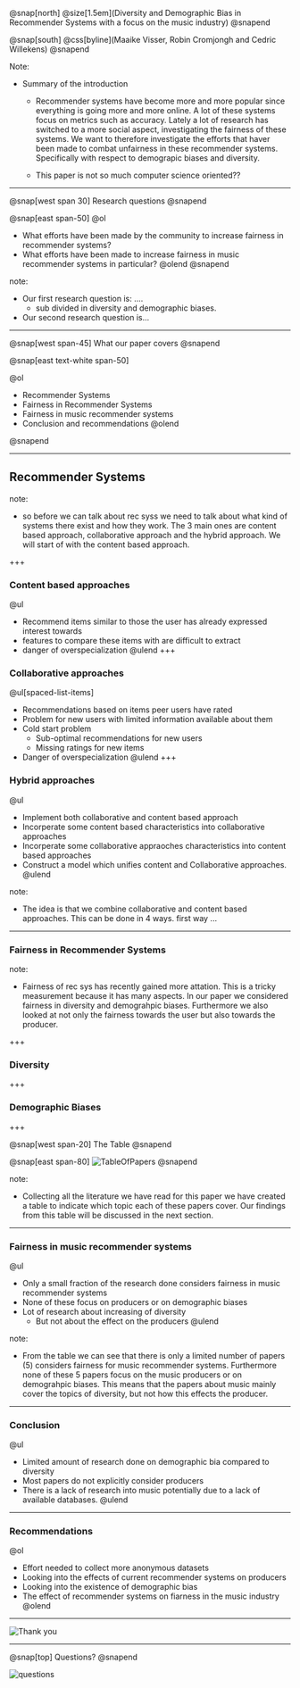 @snap[north]
@size[1.5em](Diversity and Demographic Bias in Recommender Systems with a focus on the  music industry)
@snapend

@snap[south]
@css[byline](Maaike Visser, Robin Cromjongh and Cedric Willekens)
@snapend

Note:
  - Summary of the introduction
    - Recommender systems have become more and more popular since everything is going more and more online. A lot of these systems focus on metrics such as accuracy. Lately a lot of research has switched to a more social aspect, investigating the fairness of these systems. We want to therefore investigate the efforts that haver been made to combat unfairness in these recommender systems. Specifically with respect to demograpic biases and diversity. 

    - This paper is not so much computer science oriented??

---

@snap[west span 30]
Research questions
@snapend

@snap[east span-50]
@ol
  - What efforts have been made by the community to increase fairness in recommender systems?
  - What efforts have been made to increase fairness in music recommender systems in particular?
@olend
@snapend

note: 
  - Our first research question is: .... 
    - sub divided in diversity and demographic biases. 
  - Our second research question is...  

---

@snap[west span-45]
What our paper covers
@snapend

@snap[east text-white span-50]

@ol
  - Recommender Systems
  - Fairness in Recommender Systems
  - Fairness in music recommender systems
  - Conclusion and recommendations
@olend

@snapend


---

## Recommender Systems

note: 
  - so before we can talk about rec syss we need to talk about what kind of systems there exist and how they work. The 3 main ones are content based approach, collaborative approach and the hybrid approach. We will start of with the content based approach. 

+++ 

### Content based approaches

@ul
  - Recommend items similar to those the user has already expressed interest towards
  - features to compare these items with are difficult to extract
  - danger of overspecialization
@ulend
+++ 

### Collaborative approaches

@ul[spaced-list-items]
- Recommendations based on items peer users have rated
- Problem for new users with limited information available about them
- Cold start problem  
  + Sub-optimal recommendations for new users
  + Missing ratings for new items
- Danger of overspecialization
@ulend
+++ 

### Hybrid approaches

@ul
  - Implement both collaborative and content based approach
  - Incorperate some content based characteristics into collaborative approaches
  - Incorperate some collaborative appraoches characteristics into content based approaches
  - Construct a model which unifies content and Collaborative approaches.
@ulend

note: 
  - The idea is that we combine collaborative and content based approaches. This can be done in 4 ways. first way ... 

---

### Fairness in Recommender Systems

note: 
  - Fairness of rec sys has recently gained more attation. This is a tricky measurement because it has many aspects. In our paper we considered fairness in diversity and demograhpic biases. Furthermore we also looked at not only the fairness towards the user but also towards the producer. 

+++ 

### Diversity



+++ 

### Demographic Biases


+++

@snap[west span-20]
The Table
@snapend

@snap[east span-80]
![TableOfPapers](table.PNG)
@snapend

note: 
  - Collecting all the literature we have read for this paper we have created a table to indicate which topic each of these papers cover. Our findings from this table will be discussed in the next section. 

--- 
### Fairness in music recommender systems
<!-- @size[0.5em](Fairness in music recommender systems) -->

@ul
  - Only a small fraction of the research done considers fairness in music recommender systems
  - None of these focus on producers or on demographic biases
  - Lot of research about increasing of diversity
    - But not about the effect on the producers
@ulend


note: 
  - From the table we can see that there is only a limited number of papers (5) considers fairness for music recommender systems. Furthermore none of these 5 papers focus on the music producers or on demograhpic biases. This means that the papers about music mainly cover the topics of diversity, but not how this effects the producer. 

---

### Conclusion

@ul
  - Limited amount of research done on demographic bia compared to diversity
  - Most papers do not explicitly consider producers
  - There is a lack of research into music potentially due to a lack of available databases. 
@ulend

--- 

### Recommendations

@ol
  - Effort needed to collect more anonymous datasets
  - Looking into the effects of current recommender systems on producers
  - Looking into the existence of demographic bias
  - The effect of recommender systems on fiarness in the music industry
@olend

---

![Thank you](./template/img/thanks.jpg)

---

@snap[top]
Questions?
@snapend

![questions](./template/img/questions-3.png)